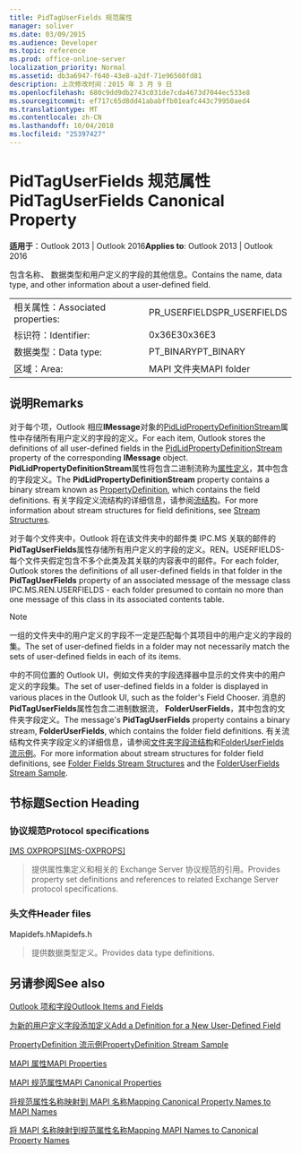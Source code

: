 ```yaml
---
title: PidTagUserFields 规范属性
manager: soliver
ms.date: 03/09/2015
ms.audience: Developer
ms.topic: reference
ms.prod: office-online-server
localization_priority: Normal
ms.assetid: db3a6947-f640-43e8-a2df-71e96560fd81
description: 上次修改时间：2015 年 3 月 9 日
ms.openlocfilehash: 680c9dd9db2743c031de7cda4673d7044ec533e8
ms.sourcegitcommit: ef717c65d8dd41ababffb01eafc443c79950aed4
ms.translationtype: MT
ms.contentlocale: zh-CN
ms.lasthandoff: 10/04/2018
ms.locfileid: "25397427"
---
```

# <a name="pidtaguserfields-canonical-property"></a><span data-ttu-id="2550c-103">PidTagUserFields 规范属性</span><span class="sxs-lookup"><span data-stu-id="2550c-103">PidTagUserFields Canonical Property</span></span>

  
  
<span data-ttu-id="2550c-104">**适用于**：Outlook 2013 | Outlook 2016</span><span class="sxs-lookup"><span data-stu-id="2550c-104">**Applies to**: Outlook 2013 | Outlook 2016</span></span> 
  
<span data-ttu-id="2550c-105">包含名称、 数据类型和用户定义的字段的其他信息。</span><span class="sxs-lookup"><span data-stu-id="2550c-105">Contains the name, data type, and other information about a user-defined field.</span></span>
  
|||
|:-----|:-----|
|<span data-ttu-id="2550c-106">相关属性：</span><span class="sxs-lookup"><span data-stu-id="2550c-106">Associated properties:</span></span>  <br/> |<span data-ttu-id="2550c-107">PR_USERFIELDS</span><span class="sxs-lookup"><span data-stu-id="2550c-107">PR_USERFIELDS</span></span>  <br/> |
|<span data-ttu-id="2550c-108">标识符：</span><span class="sxs-lookup"><span data-stu-id="2550c-108">Identifier:</span></span>  <br/> |<span data-ttu-id="2550c-109">0x36E3</span><span class="sxs-lookup"><span data-stu-id="2550c-109">0x36E3</span></span>  <br/> |
|<span data-ttu-id="2550c-110">数据类型：</span><span class="sxs-lookup"><span data-stu-id="2550c-110">Data type:</span></span>  <br/> |<span data-ttu-id="2550c-111">PT_BINARY</span><span class="sxs-lookup"><span data-stu-id="2550c-111">PT_BINARY</span></span>  <br/> |
|<span data-ttu-id="2550c-112">区域：</span><span class="sxs-lookup"><span data-stu-id="2550c-112">Area:</span></span>  <br/> |<span data-ttu-id="2550c-113">MAPI 文件夹</span><span class="sxs-lookup"><span data-stu-id="2550c-113">MAPI folder</span></span>  <br/> |
   
## <a name="remarks"></a><span data-ttu-id="2550c-114">说明</span><span class="sxs-lookup"><span data-stu-id="2550c-114">Remarks</span></span>

<span data-ttu-id="2550c-115">对于每个项，Outlook 相应**IMessage**对象的[PidLidPropertyDefinitionStream](pidlidpropertydefinitionstream-canonical-property.md)属性中存储所有用户定义的字段的定义。</span><span class="sxs-lookup"><span data-stu-id="2550c-115">For each item, Outlook stores the definitions of all user-defined fields in the [PidLidPropertyDefinitionStream](pidlidpropertydefinitionstream-canonical-property.md) property of the corresponding **IMessage** object.</span></span> <span data-ttu-id="2550c-116">**PidLidPropertyDefinitionStream**属性将包含二进制流称为[属性定义](propertydefinition-stream-structure.md)，其中包含的字段定义。</span><span class="sxs-lookup"><span data-stu-id="2550c-116">The **PidLidPropertyDefinitionStream** property contains a binary stream known as [PropertyDefinition](propertydefinition-stream-structure.md), which contains the field definitions.</span></span> <span data-ttu-id="2550c-117">有关字段定义流结构的详细信息，请参阅[流结构](stream-structures.md)。</span><span class="sxs-lookup"><span data-stu-id="2550c-117">For more information about stream structures for field definitions, see [Stream Structures](stream-structures.md).</span></span>
  
<span data-ttu-id="2550c-118">对于每个文件夹中，Outlook 将在该文件夹中的邮件类 IPC.MS 关联的邮件的**PidTagUserFields**属性存储所有用户定义的字段的定义。REN。USERFIELDS-每个文件夹假定包含不多个此类及其关联的内容表中的邮件。</span><span class="sxs-lookup"><span data-stu-id="2550c-118">For each folder, Outlook stores the definitions of all user-defined fields in that folder in the **PidTagUserFields** property of an associated message of the message class IPC.MS.REN.USERFIELDS - each folder presumed to contain no more than one message of this class in its associated contents table.</span></span> 
  
> [!NOTE]
> <span data-ttu-id="2550c-119">一组的文件夹中的用户定义的字段不一定是匹配每个其项目中的用户定义的字段的集。</span><span class="sxs-lookup"><span data-stu-id="2550c-119">The set of user-defined fields in a folder may not necessarily match the sets of user-defined fields in each of its items.</span></span> 
  
<span data-ttu-id="2550c-120">中的不同位置的 Outlook UI，例如文件夹的字段选择器中显示的文件夹中的用户定义的字段集。</span><span class="sxs-lookup"><span data-stu-id="2550c-120">The set of user-defined fields in a folder is displayed in various places in the Outlook UI, such as the folder's Field Chooser.</span></span> <span data-ttu-id="2550c-121">消息的**PidTagUserFields**属性包含二进制数据流， **FolderUserFields**，其中包含的文件夹字段定义。</span><span class="sxs-lookup"><span data-stu-id="2550c-121">The message's **PidTagUserFields** property contains a binary stream, **FolderUserFields**, which contains the folder field definitions.</span></span> <span data-ttu-id="2550c-122">有关流结构文件夹字段定义的详细信息，请参阅[文件夹字段流结构](folder-fields-stream-structures.md)和[FolderUserFields 流示例](folderuserfields-stream-sample.md)。</span><span class="sxs-lookup"><span data-stu-id="2550c-122">For more information about stream structures for folder field definitions, see [Folder Fields Stream Structures](folder-fields-stream-structures.md) and the [FolderUserFields Stream Sample](folderuserfields-stream-sample.md).</span></span>
  
## <a name="section-heading"></a><span data-ttu-id="2550c-123">节标题</span><span class="sxs-lookup"><span data-stu-id="2550c-123">Section Heading</span></span>

### <a name="protocol-specifications"></a><span data-ttu-id="2550c-124">协议规范</span><span class="sxs-lookup"><span data-stu-id="2550c-124">Protocol specifications</span></span>

<span data-ttu-id="2550c-125">[[MS OXPROPS]](https://msdn.microsoft.com/library/f6ab1613-aefe-447d-a49c-18217230b148%28Office.15%29.aspx)</span><span class="sxs-lookup"><span data-stu-id="2550c-125">[[MS-OXPROPS]](https://msdn.microsoft.com/library/f6ab1613-aefe-447d-a49c-18217230b148%28Office.15%29.aspx)</span></span>
  
> <span data-ttu-id="2550c-126">提供属性集定义和相关的 Exchange Server 协议规范的引用。</span><span class="sxs-lookup"><span data-stu-id="2550c-126">Provides property set definitions and references to related Exchange Server protocol specifications.</span></span>
    
### <a name="header-files"></a><span data-ttu-id="2550c-127">头文件</span><span class="sxs-lookup"><span data-stu-id="2550c-127">Header files</span></span>

<span data-ttu-id="2550c-128">Mapidefs.h</span><span class="sxs-lookup"><span data-stu-id="2550c-128">Mapidefs.h</span></span>
  
> <span data-ttu-id="2550c-129">提供数据类型定义。</span><span class="sxs-lookup"><span data-stu-id="2550c-129">Provides data type definitions.</span></span>
    
## <a name="see-also"></a><span data-ttu-id="2550c-130">另请参阅</span><span class="sxs-lookup"><span data-stu-id="2550c-130">See also</span></span>



[<span data-ttu-id="2550c-131">Outlook 项和字段</span><span class="sxs-lookup"><span data-stu-id="2550c-131">Outlook Items and Fields</span></span>](outlook-items-and-fields.md)
  
[<span data-ttu-id="2550c-132">为新的用户定义字段添加定义</span><span class="sxs-lookup"><span data-stu-id="2550c-132">Add a Definition for a New User-Defined Field</span></span>](how-to-add-a-definition-for-a-new-user-defined-field.md)
  
[<span data-ttu-id="2550c-133">PropertyDefinition 流示例</span><span class="sxs-lookup"><span data-stu-id="2550c-133">PropertyDefinition Stream Sample</span></span>](propertydefinition-stream-sample.md)
  
[<span data-ttu-id="2550c-134">MAPI 属性</span><span class="sxs-lookup"><span data-stu-id="2550c-134">MAPI Properties</span></span>](mapi-properties.md)
  
[<span data-ttu-id="2550c-135">MAPI 规范属性</span><span class="sxs-lookup"><span data-stu-id="2550c-135">MAPI Canonical Properties</span></span>](mapi-canonical-properties.md)
  
[<span data-ttu-id="2550c-136">将规范属性名称映射到 MAPI 名称</span><span class="sxs-lookup"><span data-stu-id="2550c-136">Mapping Canonical Property Names to MAPI Names</span></span>](mapping-canonical-property-names-to-mapi-names.md)
  
[<span data-ttu-id="2550c-137">将 MAPI 名称映射到规范属性名称</span><span class="sxs-lookup"><span data-stu-id="2550c-137">Mapping MAPI Names to Canonical Property Names</span></span>](mapping-mapi-names-to-canonical-property-names.md)

